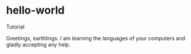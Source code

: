 # hello-world
Tutorial

Greetings, earthlings. I am learning the languages of your computers and gladly accepting any help. 
